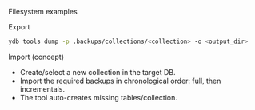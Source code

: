 Filesystem examples

Export
```bash
ydb tools dump -p .backups/collections/<collection> -o <output_dir>
```

Import (concept)
- Create/select a new collection in the target DB.
- Import the required backups in chronological order: full, then incrementals.
- The tool auto-creates missing tables/collection.
